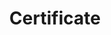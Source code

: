 ---
title: Certificate
menu:
  product_voyager_7.2.0:
    identifier: certificate-guides
    name: Certificate
    parent: guides
    weight: 80
menu_name: product_voyager_7.2.0
---